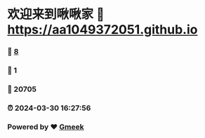 # 欢迎来到啾啾家 :link: https://aa1049372051.github.io 
### :page_facing_up: [8](https://aa1049372051.github.io/tag.html) 
### :speech_balloon: 1 
### :hibiscus: 20705 
### :alarm_clock: 2024-03-30 16:27:56 
### Powered by :heart: [Gmeek](https://github.com/Meekdai/Gmeek)
